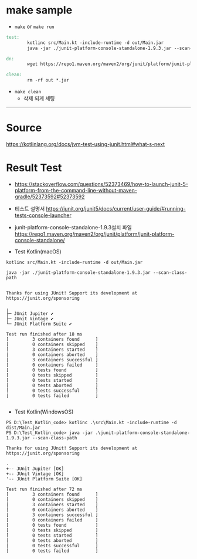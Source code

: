 # make sample

- ```make``` or ```make run```

```Makefile
test:
		kotlinc src/Main.kt -include-runtime -d out/Main.jar
		java -jar ./junit-platform-console-standalone-1.9.3.jar --scan-class-path

dn:
		wget https://repo1.maven.org/maven2/org/junit/platform/junit-platform-console-standalone/1.9.3/junit-platform-console-standalone-1.9.3.jar

clean:
		rm -rf out *.jar
```

- ```make clean```
  - 삭제 되게 세팅 

<hr>

# Source 

https://kotlinlang.org/docs/jvm-test-using-junit.html#what-s-next

# Result Test


- https://stackoverflow.com/questions/52373469/how-to-launch-junit-5-platform-from-the-command-line-without-maven-gradle/52373592#52373592

- 테스트 설명서 https://junit.org/junit5/docs/current/user-guide/#running-tests-console-launcher

- junit-platform-console-standalone-1.9.3설치 파일 https://repo1.maven.org/maven2/org/junit/platform/junit-platform-console-standalone/

- Test Kotlin(macOS)

```
kotlinc src/Main.kt -include-runtime -d out/Main.jar

java -jar ./junit-platform-console-standalone-1.9.3.jar --scan-class-path


Thanks for using JUnit! Support its development at https://junit.org/sponsoring

╷
├─ JUnit Jupiter ✔
├─ JUnit Vintage ✔
└─ JUnit Platform Suite ✔

Test run finished after 18 ms
[         3 containers found      ]
[         0 containers skipped    ]
[         3 containers started    ]
[         0 containers aborted    ]
[         3 containers successful ]
[         0 containers failed     ]
[         0 tests found           ]
[         0 tests skipped         ]
[         0 tests started         ]
[         0 tests aborted         ]
[         0 tests successful      ]
[         0 tests failed          ]
  
```


- Test Kotlin(WindowsOS)

```
PS D:\Test_Kotlin_code> kotlinc .\src\Main.kt -include-runtime -d dist/Main.jar
PS D:\Test_Kotlin_code> java -jar .\junit-platform-console-standalone-1.9.3.jar --scan-class-path

Thanks for using JUnit! Support its development at https://junit.org/sponsoring

.
+-- JUnit Jupiter [OK]
+-- JUnit Vintage [OK]
'-- JUnit Platform Suite [OK]

Test run finished after 72 ms
[         3 containers found      ]
[         0 containers skipped    ]
[         3 containers started    ]
[         0 containers aborted    ]
[         3 containers successful ]
[         0 containers failed     ]
[         0 tests found           ]
[         0 tests skipped         ]
[         0 tests started         ]
[         0 tests aborted         ]
[         0 tests successful      ]
[         0 tests failed          ] 
  
```